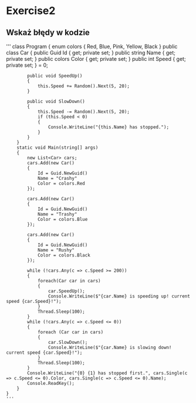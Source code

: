 # Exercise2
## Wskaż błędy w kodzie
'''
class Program
    {
        enum colors
        {
            Red,
            Blue,
            Pink,
            Yellow,
            Black
        }
        public class Car
        {
            public Guid Id { get; private set; }
            public string Name { get; private set; }
            public colors Color { get; private set; }
            public int Speed { get; private set; } = 0;

            public void SpeedUp()
            {
                this.Speed += Random().Next(5, 20);
            }

            public void SlowDown()
            {
                this.Speed -= Random().Next(5, 20);
                if (this.Speed < 0)
                {
                    Console.WriteLine("{this.Name} has stopped.");
                }
            }
        }
        static void Main(string[] args)
        {
            new List<Car> cars;
            cars.Add(new Car()
            {
                Id = Guid.NewGuid()
                Name = "Crashy"
                Color = colors.Red
            });

            cars.Add(new Car()
            {
                Id = Guid.NewGuid()
                Name = "Trashy"
                Color = colors.Blue
            });

            cars.Add(new Car()
            {
                Id = Guid.NewGuid()
                Name = "Rushy"
                Color = colors.Black
            });

            while (!cars.Any(c => c.Speed >= 200))
            {
                foreach(Car car in cars)
                {
                    car.SpeedUp();
                    Console.WriteLine($"{car.Name} is speeding up! current speed {car.Speed}!");
                }
                Thread.Sleep(100);
            }
            while (!cars.Any(c => c.Speed <= 0))
            {
                foreach (Car car in cars)
                {
                    car.SlowDown();
                    Console.WriteLine($"{car.Name} is slowing down! current speed {car.Speed}!");
                }
                Thread.Sleep(100);
            }
            Console.WriteLine("{0} {1} has stopped first.", cars.Single(c => c.Speed <= 0).Color, cars.Single(c => c.Speed <= 0).Name);
            Console.ReadKey();
        }
    }
    '''

